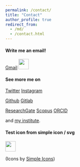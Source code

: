 ```yaml
---
permalink: /contact/
title: "Contact"
author_profile: true
redirect_from: 
  - /md/
  - /contact.html
---
```


#### Write me an email! 
<i class="fab fa-google"></i> [Gmail](mailto:example@gmail.com)
<img height="32" width="32" src="assets/icons/gmail.svg" />



#### See more me on
<i class="fab fa-fw fa-twitter"></i> [Twitter](https://twitter.com/)
<i class="fab fa-fw fa-instagram"></i> [Instagram](https://instagram.com/)

<i class="fab fa-fw fa-github"></i> [Github](https://www.github.com)
<i class="fab fa-fw fa-gitlab"></i> [Gitlab](https://www.gitlab.com)


<i class="fab fa-fw fa-researchgate"></i> [ResearchGate](https://www.researchgate.net/)
<i class="far fa-fw fa-newspaper"></i> [Scopus](https://www.scopus.com/home.uri)
<i class="fab fa-fw fa-orcid"></i> [ORCID](https://orcid.org/) 

and
<i class="fas fa-fw fa-university"></i> [my institute](https://).


#### Test icon from simple icon / svg
<img height="32" width="32" src="https://cdn.jsdelivr.net/npm/simple-icons@v4/icons/gmail.svg" />


(Icons by [Simple Icons](https://simpleicons.org/))